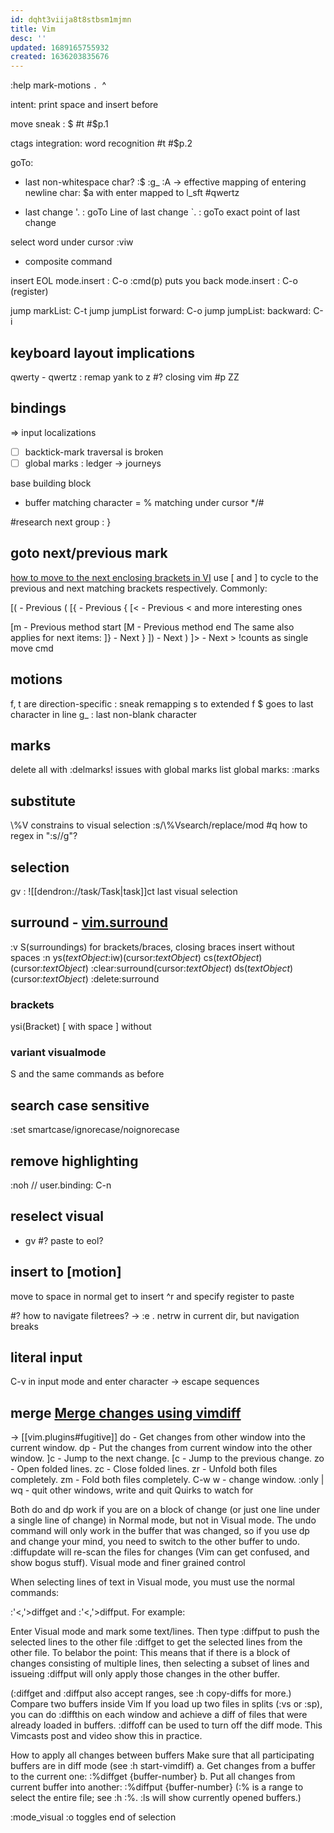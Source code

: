 ```yaml
---
id: dqht3viija8t8stbsm1mjmn
title: Vim
desc: ''
updated: 1689165755932
created: 1636203835676
---
```


:help mark-motions
`.
`^

intent: print space and insert before

move sneak : $ #t #$p.1

 ctags integration: word recognition #t #$p.2

goTo:
- last non-whitespace char?
:$
:g_
:A
-> effective mapping of entering newline char:
$a<enter> with enter mapped to l_sft #qwertz

- last change
'. : goTo Line of last change
`. : goTo exact point of last change

select word under cursor :viw
- composite command

insert EOL
mode.insert : C-o :cmd(p) puts you back
mode.insert : C-o (register)

jump markList: C-t
jump jumpList forward: C-o
jump jumpList: backward: C-i

## keyboard layout implications
qwerty - qwertz : remap yank to z #?
closing vim #p ZZ

## bindings
 => input localizations
- [ ] backtick-mark traversal is broken
- [ ] global marks : ledger -> journeys

base building block
- buffer
matching character = %
matching under cursor \*/#

#research
next group : }

## goto next/previous mark
[how to move to the next enclosing brackets in VI](https://stackoverflow.com/questions/1509855/how-to-move-to-the-next-enclosing-brackets-in-vi)
use [ and ] to cycle to the previous and next matching brackets respectively. Commonly:

[( - Previous (
[{ - Previous {
[&lt; - Previous &lt;
and more interesting ones

[m - Previous method start
[M - Previous method end
The same also applies for next items:
]} - Next }
]) - Next )
]> - Next >
!counts as single move cmd

## motions
f, t are direction-specific
: sneak remapping s to extended f
$ goes to last character in line
g\_ : last non-blank character

## marks
delete all with :delmarks!
issues with global marks
list global marks:
:marks

## substitute
\\%V constrains to visual selection
:s/\\%Vsearch/replace/mod
#q how to regex in ":s//g"?

## selection
gv : ![[dendron://task/Task|task]]ct last visual selection

## surround - [vim.surround](https://github.com/tpope/vim-surround)
:v S(surroundings)
  for brackets/braces, closing braces insert without spaces
:n
  ys(_textObject_:iw)(cursor:_textObject_)
  cs(_textObject_)(cursor:_textObject_)
    :clear:surround(cursor:_textObject_)
  ds(_textObject_)(cursor:_textObject_)
    :delete:surround

### brackets
ysi(Bracket)
  [ with space
  ] without

### variant visualmode
S and the same commands as before

## search case sensitive
:set smartcase/ignorecase/noignorecase

## remove highlighting
:noh // user.binding: C-n

## reselect visual
- gv
  #? paste to eol?

## insert to [motion]
move to space in normal
get to insert
^r and specify register to paste

#? how to navigate filetrees?
-> :e . netrw in current dir, but navigation breaks

## literal input
C-v in input mode and enter character
-> escape sequences

## merge [Merge changes using vimdiff](https://stackoverflow.com/questions/27832630/merge-changes-using-vimdiff#answers)

-> [[vim.plugins#fugitive]]
do - Get changes from other window into the current window.
dp - Put the changes from current window into the other window.
]c - Jump to the next change.
[c - Jump to the previous change.
zo - Open folded lines.
zc - Close folded lines.
zr - Unfold both files completely.
zm - Fold both files completely.
C-w w - change window.
:only | wq - quit other windows, write and quit
Quirks to watch for

Both do and dp work if you are on a block of change (or just one line under a single line of change) in Normal mode, but not in Visual mode.
The undo command will only work in the buffer that was changed, so if you use dp and change your mind, you need to switch to the other buffer to undo.
:diffupdate will re-scan the files for changes (Vim can get confused, and show bogus stuff).
Visual mode and finer grained control

When selecting lines of text in Visual mode, you must use the normal commands:

:'&lt;,'>diffget and
:'&lt;,'>diffput.
For example:

Enter Visual mode and mark some text/lines.
Then type :diffput to push the selected lines to the other file
:diffget to get the selected lines from the other file.
To belabor the point: This means that if there is a block of changes consisting of multiple lines, then selecting a subset of lines and issueing :diffput will only apply those changes in the other buffer.

(:diffget and :diffput also accept ranges, see :h copy-diffs for more.)
Compare two buffers inside Vim
If you load up two files in splits (:vs or :sp), you can do :diffthis on each window and achieve a diff of files that were already loaded in buffers.
:diffoff can be used to turn off the diff mode.
This Vimcasts post and video show this in practice.

How to apply all changes between buffers
Make sure that all participating buffers are in diff mode (see :h start-vimdiff)
a. Get changes from a buffer to the current one: :%diffget {buffer-number}
b. Put all changes from current buffer into another: :%diffput {buffer-number}
(:% is a range to select the entire file; see :h :%. :ls will show currently opened buffers.)

:mode_visual
:o toggles end of selection